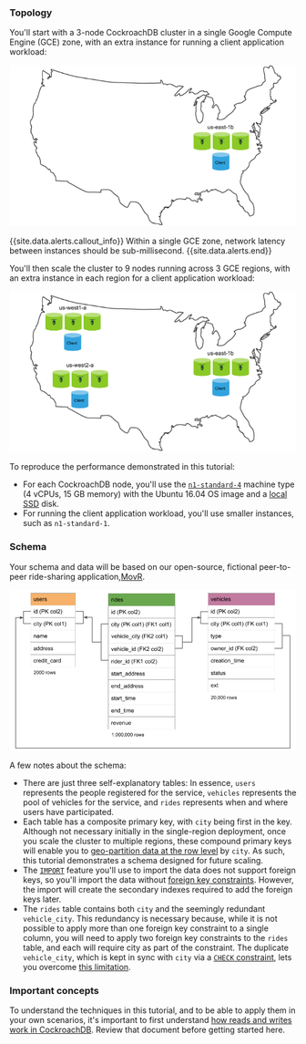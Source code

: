 ### Topology

You'll start with a 3-node CockroachDB cluster in a single Google Compute Engine (GCE) zone, with an extra instance for running a client application workload:

![Perf tuning topology](/images/v2.1/perf_tuning_single_region_topology.png)

{{site.data.alerts.callout_info}}
Within a single GCE zone, network latency between instances should be sub-millisecond.
{{site.data.alerts.end}}

You'll then scale the cluster to 9 nodes running across 3 GCE regions, with an extra instance in each region for a client application workload:

![Perf tuning topology](/images/v2.1/perf_tuning_multi_region_topology.png)

To reproduce the performance demonstrated in this tutorial:

- For each CockroachDB node, you'll use the [`n1-standard-4`](https://cloud.google.com/compute/docs/machine-types#standard_machine_types) machine type (4 vCPUs, 15 GB memory) with the Ubuntu 16.04 OS image and a [local SSD](https://cloud.google.com/compute/docs/disks/#localssds) disk.
- For running the client application workload, you'll use smaller instances, such as `n1-standard-1`.

### Schema

Your schema and data will be based on our open-source, fictional peer-to-peer ride-sharing application,[MovR](https://github.com/cockroachdb/movr).

![Perf tuning schema](/images/v2.1/perf_tuning_movr_schema.png)

A few notes about the schema:

- There are just three self-explanatory tables: In essence, `users` represents the people registered for the service, `vehicles` represents the pool of vehicles for the service, and `rides` represents when and where users have participated.   
- Each table has a composite primary key, with `city` being first in the key. Although not necessary initially in the single-region deployment, once you scale the cluster to multiple regions, these compound primary keys will enable you to [geo-partition data at the row level](partitioning.html#partition-using-primary-key) by `city`. As such, this tutorial demonstrates a schema designed for future scaling.
- The [`IMPORT`](import.html) feature you'll use to import the data does not support foreign keys, so you'll import the data without [foreign key constraints](foreign-key.html). However, the import will create the secondary indexes required to add the foreign keys later.
- The `rides` table contains both `city` and the seemingly redundant `vehicle_city`. This redundancy is necessary because, while it is not possible to apply more than one foreign key constraint to a single column, you will need to apply two foreign key constraints to the `rides` table, and each will require city as part of the constraint. The duplicate `vehicle_city`, which is kept in sync with `city` via a [`CHECK` constraint](check.html), lets you overcome [this limitation](https://github.com/cockroachdb/cockroach/issues/23580).

### Important concepts

To understand the techniques in this tutorial, and to be able to apply them in your own scenarios, it's important to first understand [how reads and writes work in CockroachDB](architecture/reads-and-writes-overview.html). Review that document before getting started here.
